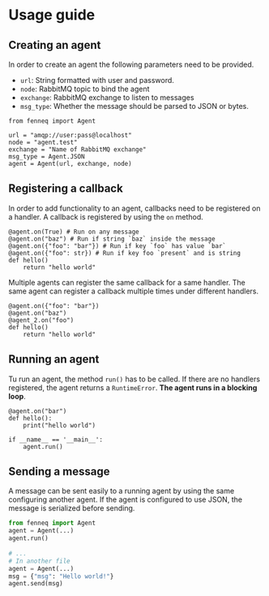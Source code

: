 # Usage guide

## Creating an agent

In order to create an agent the following parameters need to be provided.

- `url`: String formatted with user and password.
- `node`: RabbitMQ topic to bind the agent
- `exchange`: RabbitMQ exchange to listen to messages
- `msg_type`: Whether the message should be parsed to JSON or bytes.


```{.py3 title="Creation of an agent"}
from fenneq import Agent

url = "amqp://user:pass@localhost"
node = "agent.test"
exchange = "Name of RabbitMQ exchange"
msg_type = Agent.JSON
agent = Agent(url, exchange, node)
```

## Registering a callback

In order to add functionality to an agent, callbacks need to be registered on a handler. A callback is registered by using the `on` method.

```{.py3}
@agent.on(True) # Run on any message
@agent.on("baz") # Run if string `baz` inside the message
@agent.on({"foo": "bar"}) # Run if key `foo` has value `bar`
@agent.on({"foo": str}) # Run if key foo `present` and is string
def hello()
    return "hello world"
```

Multiple agents can register the same callback for a same handler. The same agent can register a callback multiple times under different handlers.


```{.py3}
@agent.on({"foo": "bar"})
@agent.on("baz")
@agent_2.on("foo")
def hello()
    return "hello world"
```

## Running an agent

Tu run an agent, the method `run()` has to be called. If there are no handlers registered, the agent returns a `RuntimeError`. **The agent runs in a blocking loop**.

```{.py3}
@agent.on("bar")
def hello():
    print("hello world")

if __name__ == '__main__':
    agent.run()
```

## Sending a message

A message can be sent easily to a running agent by using the same configuring another agent. If the agent is configured to use JSON, the message is serialized before sending.


```python
from fenneq import Agent
agent = Agent(...)
agent.run()
    
# ...
# In another file
agent = Agent(...)
msg = {"msg": "Hello world!"}
agent.send(msg)
```
